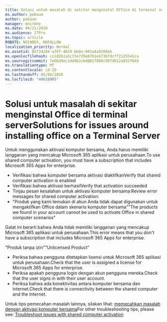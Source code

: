 ```yaml
---
title: Solusi untuk masalah di sekitar menginstal Office di terminal server
ms.author: pebaum
author: pebaum
manager: mnirkhe
ms.date: 04/21/2020
ms.audience: ITPro
ms.topic: article
ROBOTS: NOINDEX, NOFOLLOW
localization_priority: Normal
ms.assetid: 85f24284-af6f-4624-b6be-901a4a9206eb
ms.openlocfilehash: cc2d2b1a5c73e729a67b1e6f36fdcff2125541ca
ms.sourcegitcommit: 7e06d9ec1dd462cbd882f088c997d012a032f04d
ms.translationtype: MT
ms.contentlocale: id-ID
ms.lasthandoff: 05/04/2020
ms.locfileid: "44010905"
---
```

# <a name="solutions-for-issues-around-installing-office-on-a-terminal-server"></a><span data-ttu-id="4c23b-102">Solusi untuk masalah di sekitar menginstal Office di terminal server</span><span class="sxs-lookup"><span data-stu-id="4c23b-102">Solutions for issues around installing office on a Terminal Server</span></span>

<span data-ttu-id="4c23b-103">Untuk menggunakan aktivasi komputer bersama, Anda harus memiliki langganan yang mencakup Microsoft 365 aplikasi untuk perusahaan.</span><span class="sxs-lookup"><span data-stu-id="4c23b-103">To use shared computer activation, you must have a subscription that includes Microsoft 365 Apps for enterprise.</span></span>
  
- <span data-ttu-id="4c23b-104">Verifikasi bahwa komputer bersama aktivasi diaktifkan</span><span class="sxs-lookup"><span data-stu-id="4c23b-104">Verify that shared computer activation is enabled</span></span>
- <span data-ttu-id="4c23b-105">Verifikasi bahwa aktivasi berhasil</span><span class="sxs-lookup"><span data-stu-id="4c23b-105">Verify that activation succeeded</span></span>
- <span data-ttu-id="4c23b-106">Tinjau pesan kesalahan untuk aktivasi komputer bersama:</span><span class="sxs-lookup"><span data-stu-id="4c23b-106">Review error messages for shared computer activation:</span></span>
- <span data-ttu-id="4c23b-107">"Produk yang kami temukan di akun Anda tidak dapat digunakan untuk mengaktifkan Office dalam skenario komputer bersama"</span><span class="sxs-lookup"><span data-stu-id="4c23b-107">"The products we found in your account cannot be used to activate Office in shared computer scenarios"</span></span>
  
<span data-ttu-id="4c23b-108">Galat ini berarti bahwa Anda tidak memiliki langganan yang mencakup Microsoft 365 aplikasi untuk perusahaan.</span><span class="sxs-lookup"><span data-stu-id="4c23b-108">This error means that you don't have a subscription that includes Microsoft 365 Apps for enterprise.</span></span>

<span data-ttu-id="4c23b-109">"Produk tanpa izin"</span><span class="sxs-lookup"><span data-stu-id="4c23b-109">"Unlicensed Product"</span></span>

- <span data-ttu-id="4c23b-110">Periksa bahwa pengguna ditetapkan lisensi untuk Microsoft 365 aplikasi untuk perusahaan.</span><span class="sxs-lookup"><span data-stu-id="4c23b-110">Check that the user is assigned a license for Microsoft 365 Apps for enterprise.</span></span>
- <span data-ttu-id="4c23b-111">Periksa apakah pengguna login dengan akun pengguna mereka.</span><span class="sxs-lookup"><span data-stu-id="4c23b-111">Check that the user signs in with their user account.</span></span>
- <span data-ttu-id="4c23b-112">Periksa bahwa ada konektivitas antara komputer bersama dan internet.</span><span class="sxs-lookup"><span data-stu-id="4c23b-112">Check that there is connectivity between the shared computer and the Internet.</span></span>

<span data-ttu-id="4c23b-113">Untuk tips pemecahan masalah lainnya, silakan lihat: [memecahkan masalah dengan aktivasi komputer bersama](https://docs.microsoft.com/DeployOffice/troubleshoot-shared-computer-activation)</span><span class="sxs-lookup"><span data-stu-id="4c23b-113">For other troubleshooting tips, please see: [Troubleshoot issues with shared computer activation](https://docs.microsoft.com/DeployOffice/troubleshoot-shared-computer-activation)</span></span>